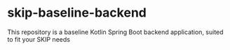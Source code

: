 # skip-baseline-backend
This repository is a baseline Kotlin Spring Boot backend application, suited to fit your SKIP needs
